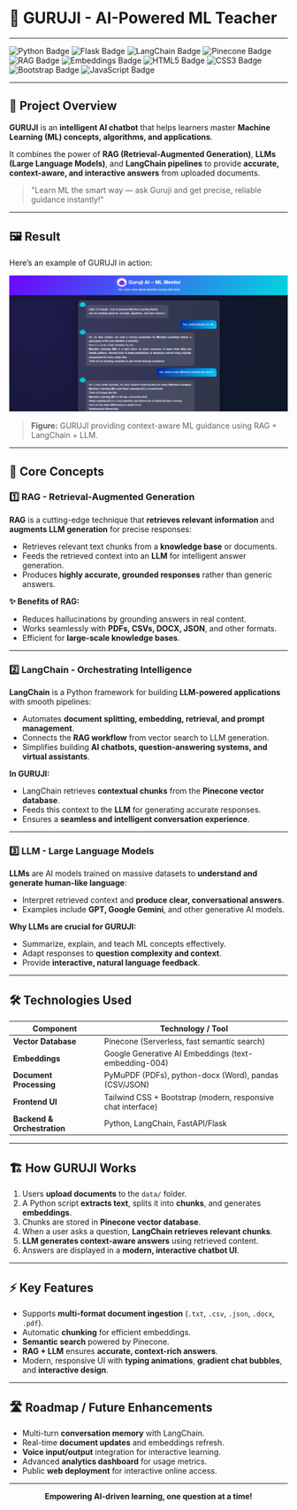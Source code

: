 # 🌟 GURUJI - AI-Powered ML Teacher
---
<div class="my-3 text-center">
    <img src="https://img.shields.io/badge/Python-3.11-blue?style=for-the-badge" alt="Python Badge">
    <img src="https://img.shields.io/badge/Flask-v2.3-lightgrey?style=for-the-badge" alt="Flask Badge">
    <img src="https://img.shields.io/badge/LangChain-v1.0-purple?style=for-the-badge" alt="LangChain Badge">
    <img src="https://img.shields.io/badge/Pinecone-VectorDB-green?style=for-the-badge" alt="Pinecone Badge">
    <img src="https://img.shields.io/badge/RAG-Retrieval_+_Generation-orange?style=for-the-badge" alt="RAG Badge">
    <img src="https://img.shields.io/badge/Embeddings-GoogleAI-lightblue?style=for-the-badge" alt="Embeddings Badge">
    <!-- HTML5 Badge -->
<img src="https://img.shields.io/badge/HTML5-v5.0-orange?style=for-the-badge&logo=html5&logoColor=white" alt="HTML5 Badge">

<!-- CSS3 Badge -->
<img src="https://img.shields.io/badge/CSS3-v3.0-blue?style=for-the-badge&logo=css3&logoColor=white" alt="CSS3 Badge">

<!-- Bootstrap Badge -->
<img src="https://img.shields.io/badge/Bootstrap-v5.3-7952B3?style=for-the-badge&logo=bootstrap&logoColor=white" alt="Bootstrap Badge">

<!-- JavaScript Badge -->
<img src="https://img.shields.io/badge/JavaScript-ES6+-yellow?style=for-the-badge&logo=javascript&logoColor=black" alt="JavaScript Badge">
</div>

---

## 🚀 Project Overview

**GURUJI** is an **intelligent AI chatbot** that helps learners master **Machine Learning (ML) concepts, algorithms, and applications**.  

It combines the power of **RAG (Retrieval-Augmented Generation)**, **LLMs (Large Language Models)**, and **LangChain pipelines** to provide **accurate, context-aware, and interactive answers** from uploaded documents.  

> "Learn ML the smart way — ask Guruji and get precise, reliable guidance instantly!"  

---
## 🖼️ Result

Here’s an example of GURUJI in action:

<p align="center">
  <img src="/Output/result.png" alt="GURUJI Chatbot Output" width="600"/>
</p>

> **Figure:** GURUJI providing context-aware ML guidance using RAG + LangChain + LLM.

---


## 📌 Core Concepts

### 1️⃣ **RAG - Retrieval-Augmented Generation**

**RAG** is a cutting-edge technique that **retrieves relevant information** and **augments LLM generation** for precise responses:

- Retrieves relevant text chunks from a **knowledge base** or documents.  
- Feeds the retrieved context into an **LLM** for intelligent answer generation.  
- Produces **highly accurate, grounded responses** rather than generic answers.  

**✨ Benefits of RAG:**

- Reduces hallucinations by grounding answers in real content.  
- Works seamlessly with **PDFs, CSVs, DOCX, JSON**, and other formats.  
- Efficient for **large-scale knowledge bases**.

---

### 2️⃣ **LangChain - Orchestrating Intelligence**

**LangChain** is a Python framework for building **LLM-powered applications** with smooth pipelines:

- Automates **document splitting, embedding, retrieval, and prompt management**.  
- Connects the **RAG workflow** from vector search to LLM generation.  
- Simplifies building **AI chatbots, question-answering systems, and virtual assistants**.  

**In GURUJI:**

- LangChain retrieves **contextual chunks** from the **Pinecone vector database**.  
- Feeds this context to the **LLM** for generating accurate responses.  
- Ensures a **seamless and intelligent conversation experience**.

---

### 3️⃣ **LLM - Large Language Models**

**LLMs** are AI models trained on massive datasets to **understand and generate human-like language**:

- Interpret retrieved context and **produce clear, conversational answers**.  
- Examples include **GPT, Google Gemini**, and other generative AI models.  

**Why LLMs are crucial for GURUJI:**

- Summarize, explain, and teach ML concepts effectively.  
- Adapt responses to **question complexity and context**.  
- Provide **interactive, natural language feedback**.

---

## 🛠️ Technologies Used

| Component               | Technology / Tool |
|-------------------------|-----------------|
| **Vector Database**      | Pinecone (Serverless, fast semantic search) |
| **Embeddings**           | Google Generative AI Embeddings (text-embedding-004) |
| **Document Processing**  | PyMuPDF (PDFs), python-docx (Word), pandas (CSV/JSON) |
| **Frontend UI**          | Tailwind CSS + Bootstrap (modern, responsive chat interface) |
| **Backend & Orchestration** | Python, LangChain, FastAPI/Flask |

---

## 🏗️ How GURUJI Works

1. Users **upload documents** to the `data/` folder.  
2. A Python script **extracts text**, splits it into **chunks**, and generates **embeddings**.  
3. Chunks are stored in **Pinecone vector database**.  
4. When a user asks a question, **LangChain retrieves relevant chunks**.  
5. **LLM generates context-aware answers** using retrieved content.  
6. Answers are displayed in a **modern, interactive chatbot UI**.

---

## ⚡ Key Features

- Supports **multi-format document ingestion** (`.txt`, `.csv`, `.json`, `.docx`, `.pdf`).  
- Automatic **chunking** for efficient embeddings.  
- **Semantic search** powered by Pinecone.  
- **RAG + LLM** ensures **accurate, context-rich answers**.  
- Modern, responsive UI with **typing animations**, **gradient chat bubbles**, and **interactive design**.

---
## 🛣️ Roadmap / Future Enhancements

- Multi-turn **conversation memory** with LangChain.  
- Real-time **document updates** and embeddings refresh.  
- **Voice input/output** integration for interactive learning.  
- Advanced **analytics dashboard** for usage metrics.  
- Public **web deployment** for interactive online access.
---
<p align="center">
<strong> Empowering AI-driven learning, one question at a time!</strong>
</p>

